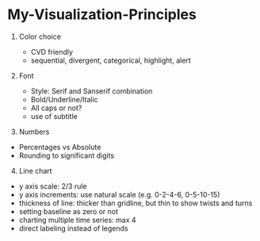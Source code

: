 # My-Visualization-Principles

1. Color choice
   - CVD friendly
   - sequential, divergent, categorical, highlight, alert
   
2. Font
   - Style: Serif and Sanserif combination
   - Bold/Underline/Italic
   - All caps or not?
   - use of subtitle

3. Numbers
  - Percentages vs Absolute
  - Rounding to significant digits
  
4. Line chart
  - y axis scale: 2/3 rule
  - y axis increments: use natural scale (e.g. 0-2-4-6, 0-5-10-15)
  - thickness of line: thicker than gridline, but thin to show twists and turns
  - setting baseline as zero or not
  - charting multiple time series: max 4
  - direct labeling instead of legends
  
